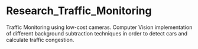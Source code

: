 # Research_Traffic_Monitoring
Traffic Monitoring using low-cost cameras. Computer Vision implementation of different background subtraction techniques in order to detect cars and calculate traffic congestion.
